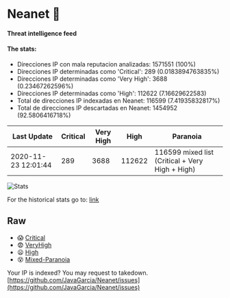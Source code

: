 # Neanet :hocho:
#### Threat intelligence feed
#### The stats:

- Direcciones IP con mala reputacion analizadas: 1571551 (100%)
- Direcciones IP determinadas como 'Critical':  289 (0.0183894763835%)
- Direcciones IP determinadas como 'Very High':  3688 (0.23467262596%)
- Direcciones IP determinadas como 'High':  112622 (7.16629622583)
- Total de direcciones IP indexadas en Neanet:  116599 (7.41935832817%)
- Total de direcciones IP descartadas en Neanet:  1454952 (92.5806416718%)

| Last Update | Critical | Very High | High | Paranoia |
| --- | --- | --- | --- | --- |
| 2020-11-23 12:01:44 | 289 | 3688 | 112622 | 116599 mixed list (Critical + Very High + High)|

![Stats](https://docs.google.com/spreadsheets/d/e/2PACX-1vSnaNMIXVabIpDJjufMlzH7poXnshF3mgd8Is1g9ytUEzVsP5my4Trn8f-xkoLLQ38xpL3HtmUexLo6/pubchart?oid=501124687&format=image)

For the historical stats go to: [link](/stats.csv)
## Raw
- :scream: [Critical](https://raw.githubusercontent.com/JavaGarcia/Neanet/master/blacklists/neanet_critical.txt)
- :fearful: [VeryHigh](https://raw.githubusercontent.com/JavaGarcia/Neanet/master/blacklists/neanet_veryHigh.txtt)
- :frowning: [High](https://raw.githubusercontent.com/JavaGarcia/Neanet/master/blacklists/neanet_high.txt)
- :dizzy_face: [Mixed-Paranoia](https://raw.githubusercontent.com/JavaGarcia/Neanet/master/blacklists/neanet_all.txt)


Your IP is indexed? You may request to takedown. [https://github.com/JavaGarcia/Neanet/issues](https://github.com/JavaGarcia/Neanet/issues)













































































































































































































































































































































































































































































































































































































































































































































































































































































































































































































































































































































































































































































































































































































































































































































































































































































































































































































































































































































































































































































































































































































































































































































































































































